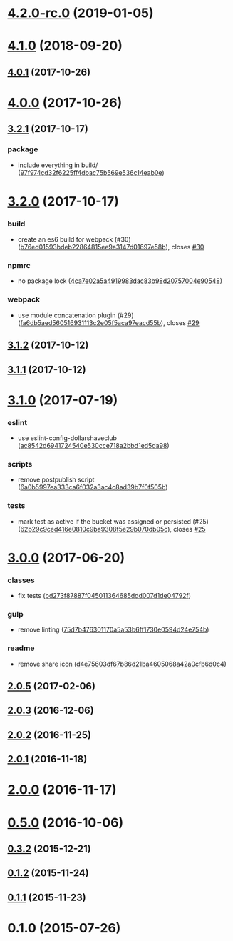 # [4.2.0-rc.0](https://github.com/dollarshaveclub/study/compare/4.1.0...4.2.0-rc.0) (2019-01-05)




# [4.1.0](https://github.com/dollarshaveclub/study/compare/4.0.1...4.1.0) (2018-09-20)




## [4.0.1](https://github.com/dollarshaveclub/study/compare/4.0.0...4.0.1) (2017-10-26)




# [4.0.0](https://github.com/dollarshaveclub/study/compare/3.2.1...4.0.0) (2017-10-26)




## [3.2.1](https://github.com/dollarshaveclub/study/compare/3.2.0...3.2.1) (2017-10-17)


### package

* include everything in build/ ([97f974cd32f6225ff4dbac75b569e536c14eab0e](https://github.com/dollarshaveclub/study/commit/97f974cd32f6225ff4dbac75b569e536c14eab0e))



# [3.2.0](https://github.com/dollarshaveclub/study/compare/3.1.2...3.2.0) (2017-10-17)


### build

* create an es6 build for webpack (#30) ([b76ed01593bdeb22864815ee9a3147d01697e58b](https://github.com/dollarshaveclub/study/commit/b76ed01593bdeb22864815ee9a3147d01697e58b)), closes [#30](https://github.com/dollarshaveclub/study/issues/30)

### npmrc

* no package lock ([4ca7e02a5a4919983dac83b98d20757004e90548](https://github.com/dollarshaveclub/study/commit/4ca7e02a5a4919983dac83b98d20757004e90548))

### webpack

* use module concatenation plugin (#29) ([fa6db5aed560516931113c2e05f5aca97eacd55b](https://github.com/dollarshaveclub/study/commit/fa6db5aed560516931113c2e05f5aca97eacd55b)), closes [#29](https://github.com/dollarshaveclub/study/issues/29)



## [3.1.2](https://github.com/dollarshaveclub/study/compare/3.1.1...3.1.2) (2017-10-12)




## [3.1.1](https://github.com/dollarshaveclub/study/compare/3.1.0...3.1.1) (2017-10-12)




# [3.1.0](https://github.com/dollarshaveclub/study/compare/3.0.0...3.1.0) (2017-07-19)


### eslint

* use eslint-config-dollarshaveclub ([ac8542d6941724540e530cce718a2bbd1ed5da98](https://github.com/dollarshaveclub/study/commit/ac8542d6941724540e530cce718a2bbd1ed5da98))

### scripts

* remove postpublish script ([6a0b5997ea333ca6f032a3ac4c8ad39b7f0f505b](https://github.com/dollarshaveclub/study/commit/6a0b5997ea333ca6f032a3ac4c8ad39b7f0f505b))

### tests

* mark test as active if the bucket was assigned or persisted (#25) ([62b29c9ced416e0810c9ba9308f5e29b070db05c](https://github.com/dollarshaveclub/study/commit/62b29c9ced416e0810c9ba9308f5e29b070db05c)), closes [#25](https://github.com/dollarshaveclub/study/issues/25)



# [3.0.0](https://github.com/dollarshaveclub/study/compare/2.1.1...3.0.0) (2017-06-20)


### classes

* fix tests ([bd273f87887f045011364685ddd007d1de04792f](https://github.com/dollarshaveclub/study/commit/bd273f87887f045011364685ddd007d1de04792f))

### gulp

* remove linting ([75d7b476301170a5a53b6ff1730e0594d24e754b](https://github.com/dollarshaveclub/study/commit/75d7b476301170a5a53b6ff1730e0594d24e754b))

### readme

* remove share icon ([d4e75603df67b86d21ba4605068a42a0cfb6d0c4](https://github.com/dollarshaveclub/study/commit/d4e75603df67b86d21ba4605068a42a0cfb6d0c4))



## [2.0.5](https://github.com/dollarshaveclub/study/compare/2.0.4...v2.0.5) (2017-02-06)




## [2.0.3](https://github.com/dollarshaveclub/study/compare/2.0.2...2.0.3) (2016-12-06)




## [2.0.2](https://github.com/dollarshaveclub/study/compare/2.0.1...2.0.2) (2016-11-25)




## [2.0.1](https://github.com/dollarshaveclub/study/compare/2.0.0...2.0.1) (2016-11-18)




# [2.0.0](https://github.com/dollarshaveclub/study/compare/v1.1.1...2.0.0) (2016-11-17)




# [0.5.0](https://github.com/dollarshaveclub/study/compare/v0.4.0...v0.5.0) (2016-10-06)




## [0.3.2](https://github.com/dollarshaveclub/study/compare/v0.3.1...v0.3.2) (2015-12-21)




## [0.1.2](https://github.com/dollarshaveclub/study/compare/v0.1.1...v0.1.2) (2015-11-24)




## [0.1.1](https://github.com/dollarshaveclub/study/compare/v0.1.0...v0.1.1) (2015-11-23)




# 0.1.0 (2015-07-26)




